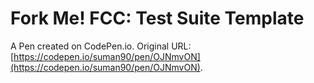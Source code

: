 # Fork Me! FCC: Test Suite Template

A Pen created on CodePen.io. Original URL: [https://codepen.io/suman90/pen/OJNmvON](https://codepen.io/suman90/pen/OJNmvON).


